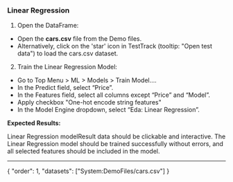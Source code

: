 ### Linear Regression

1. Open the DataFrame:
* Open the **cars.csv** file from the Demo files.
* Alternatively, click on the 'star' icon in TestTrack (tooltip: "Open test data") to load the cars.csv dataset.
2. Train the Linear Regression Model:
* Go to Top Menu > ML > Models > Train Model….
* In the Predict field, select “Price”.
* In the Features field, select all columns except “Price” and “Model”.
* Apply checkbox "One-hot encode string features"
* In the Model Engine dropdown, select “Eda: Linear Regression”. 

**Expected Results:**

Linear Regression modelResult data should be clickable and interactive.
The Linear Regression model should be trained successfully without errors, and all selected features should be included in the model.



---
{
"order": 1,
"datasets": ["System:DemoFiles/cars.csv"]
}